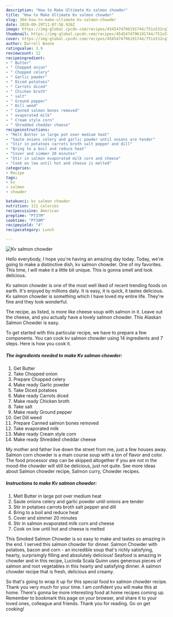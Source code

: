 ```yaml
---
description: "How to Make Ultimate Kv salmon chowder"
title: "How to Make Ultimate Kv salmon chowder"
slug: 364-how-to-make-ultimate-kv-salmon-chowder
date: 2020-09-29T11:07:58.926Z
image: https://img-global.cpcdn.com/recipes/4545474796191744/751x532cq70/kv-salmon-chowder-recipe-main-photo.jpg
thumbnail: https://img-global.cpcdn.com/recipes/4545474796191744/751x532cq70/kv-salmon-chowder-recipe-main-photo.jpg
cover: https://img-global.cpcdn.com/recipes/4545474796191744/751x532cq70/kv-salmon-chowder-recipe-main-photo.jpg
author: Darrell Boone
ratingvalue: 3.9
reviewcount: 12
recipeingredient:
- " Butter"
- " Chopped onion"
- " Chopped celery"
- " Garlic powder"
- " Diced potatoes"
- " Carrots diced"
- " Chicken broth"
- " salt"
- " Ground pepper"
- " Dill weed"
- " Canned salmon bones removed"
- " evaporated milk"
- " Cream style corn"
- " Shredded cheddar cheese"
recipeinstructions:
- "Melt Butter in large pot over medium heat"
- "Saute onions celery and garlic powder until onions are tender"
- "Stir in potatoes carrots broth salt pepper and dill"
- "Bring to a boil and reduce heat"
- "Cover and simmer 20 minutes"
- "Stir in salmon evaporated milk corn and cheese"
- "Cook on low until hot and cheese is melted"
categories:
- Recipe
tags:
- kv
- salmon
- chowder

katakunci: kv salmon chowder 
nutrition: 111 calories
recipecuisine: American
preptime: "PT37M"
cooktime: "PT38M"
recipeyield: "4"
recipecategory: Lunch

---
```



![Kv salmon chowder](https://img-global.cpcdn.com/recipes/4545474796191744/751x532cq70/kv-salmon-chowder-recipe-main-photo.jpg)

Hello everybody, I hope you're having an amazing day today. Today, we're going to make a distinctive dish, kv salmon chowder. One of my favorites. This time, I will make it a little bit unique. This is gonna smell and look delicious.

Kv salmon chowder is one of the most well liked of recent trending foods on earth. It's enjoyed by millions daily. It is easy, it is quick, it tastes delicious. Kv salmon chowder is something which I have loved my entire life. They're fine and they look wonderful.

The recipe, as listed, is more like cheese soup with salmon in it. Leave out the cheese, and you actually have a lovely salmon chowder. This Alaskan Salmon Chowder is easy.


To get started with this particular recipe, we have to prepare a few components. You can cook kv salmon chowder using 14 ingredients and 7 steps. Here is how you cook it.

<!--inarticleads1-->

##### The ingredients needed to make Kv salmon chowder:

1. Get  Butter
1. Take  Chopped onion
1. Prepare  Chopped celery
1. Make ready  Garlic powder
1. Take  Diced potatoes
1. Make ready  Carrots diced
1. Make ready  Chicken broth
1. Take  salt
1. Make ready  Ground pepper
1. Get  Dill weed
1. Prepare  Canned salmon bones removed
1. Take  evaporated milk
1. Make ready  Cream style corn
1. Make ready  Shredded cheddar cheese


My mother and father live down the street from me, just a few houses away. Salmon corn chowder is a main course soup with a ton of flavor and color. The food processor step can be skipped altogether if you are not in the mood-the chowder will still be delicious, just not quite. See more ideas about Salmon chowder recipe, Salmon curry, Chowder recipes. 

<!--inarticleads2-->

##### Instructions to make Kv salmon chowder:

1. Melt Butter in large pot over medium heat
1. Saute onions celery and garlic powder until onions are tender
1. Stir in potatoes carrots broth salt pepper and dill
1. Bring to a boil and reduce heat
1. Cover and simmer 20 minutes
1. Stir in salmon evaporated milk corn and cheese
1. Cook on low until hot and cheese is melted


This Smoked Salmon Chowder is so easy to make and tastes so amazing in the end. I served this salmon chowder for dinner. Salmon Chowder with potatoes, bacon and corn - an incredible soup that&#39;s richly satisfying, hearty, surprisingly filling and absolutely delicious! Seafood is amazing in chowder and in this recipe, Lucinda Scala Quinn uses generous pieces of salmon and root vegetables in this hearty and satisfying dinner. A salmon chowder recipe that is fresh, delicious and creamy. 

So that's going to wrap it up for this special food kv salmon chowder recipe. Thank you very much for your time. I am confident you will make this at home. There's gonna be more interesting food at home recipes coming up. Remember to bookmark this page on your browser, and share it to your loved ones, colleague and friends. Thank you for reading. Go on get cooking!
